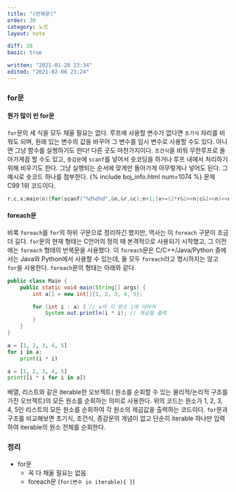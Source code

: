 ```yaml
---
title: "(반복문)"
order: 30
category: 노트
layout: note

diff: 28
basic: true

written: "2021-01-20 23:34"
edited: "2021-02-06 23:24"
---
```


### for문

#### 뭔가 많이 빈 for문

`for`문의 세 식을 모두 채울 필요는 없다. 루프에 사용할 변수가 없다면 `초기식` 자리를 비워도 되며, 원래 있는 변수의 값을 바꾸어 그 변수를 임시 변수로 사용할 수도 있다. 아니면 그냥 함수를 실행하기도 한다! 다른 곳도 마찬가지이다. `조건식`을 비워 무한루프로 돌아가게끔 할 수도 있고, `증감문`에 `scanf`를 넣어서 숏코딩을 하거나 루프 내에서 처리하기 위해 비우기도 한다. 그냥 실행되는 순서에 맞게만 돌아가게 아무렇게나 넣어도 된다. 그 예시로 숏코드 하나를 첨부한다. {% include boj_info.html num=1074 %} 문제 C99 1위 코드이다.

```c
r,c,x;main(n){for(scanf("%d%d%d",&n,&r,&c);n+1;)x+=(2*r&2<<n|c&1<<n)<<n--;printf("%d",x);}
```

#### foreach문

비록 `foreach`를 `for`의 하위 구문으로 정리하긴 했지만, 역사는 이 `foreach` 구문이 조금 더 길다. `for`문의 현재 형태는 C언어의 정의 때 본격적으로 사용되기 시작했고, 그 이전에는 `foreach` 형태의 반복문을 사용했다. 이 `foreach`문은 C/C++/Java/Python 중에서는 Java와 Python에서 사용할 수 있는데, 둘 모두 `foreach`라고 명시하지는 않고 `for`을 사용한다. `foreach`문의 형태는 아래와 같다.

```java
public class Main {
    public static void main(String[] args) {
        int a[] = new int[]{1, 2, 3, 4, 5};

        for (int i : a) { // a의 각 원소 i에 대하여
            System.out.println(i * i); // 제곱을 출력
        }
    }
}
```

```python
a = [1, 2, 3, 4, 5]
for i in a:
    print(i * i)
```

```python
a = [1, 2, 3, 4, 5]
print([i * i for i in a])
```

배열, 리스트와 같은 iterable한 오브젝트( 원소를 순회할 수 있는 물리적/논리적 구조를 가진 오브젝트)의 모든 원소를 순회하는 의미로 사용한다. 위의 코드는 원소가 1, 2, 3, 4, 5인 리스트의 모든 원소를 순회하여 각 원소의 제곱값을 출력하는 코드이다. `for`문과 구조를 비교해보면 초기식, 조건식, 증감문의 개념이 없고 단순히 iterable 하나만 입력하여 iterable의 원소 전체를 순회한다.

### 정리

- for문
  - 꼭 다 채울 필요는 없음
  - foreach문 (`for(변수 in iterable){ }`)